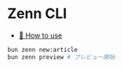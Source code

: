 # Zenn CLI

* [📘 How to use](https://zenn.dev/zenn/articles/zenn-cli-guide)

```sh
bun zenn new:article
bun zenn preview # プレビュー開始
```